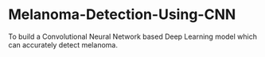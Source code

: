 # Melanoma-Detection-Using-CNN
To build a Convolutional Neural Network based Deep Learning model which can accurately detect melanoma.

